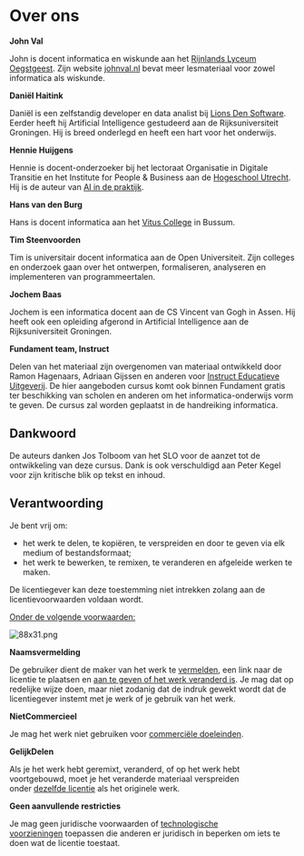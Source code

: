 # Over ons

**John Val**

John is docent informatica en wiskunde aan het [Rijnlands Lyceum Oegstgeest](https://www.rlo.nl/). Zijn website [johnval.nl](https://www.johnval.nl/) bevat meer lesmateriaal voor zowel informatica als wiskunde.

**Daniël Haitink**

Daniël is een zelfstandig developer en data analist bij [Lions Den Software](https://lionsdensoftware.nl). Eerder heeft hij Artificial Intelligence gestudeerd aan de Rijksuniversiteit Groningen. Hij is breed onderlegd en heeft een hart voor het onderwijs.

**Hennie Huijgens**

Hennie is docent-onderzoeker bij het lectoraat Organisatie in Digitale Transitie en het Institute for People & Business aan de [Hogeschool Utrecht](https://www.hu.nl/onderzoek/onderzoekers/hennie-huijgens). Hij is de auteur van [AI in de praktijk](https://www.businezz.nl/zoeken/100-10242_AI-in-de-praktijk).

**Hans van den Burg**

Hans is docent informatica aan het [Vitus College](https://vituscollege.nl/) in Bussum.

**Tim Steenvoorden**

Tim is universitair docent informatica aan de Open Universiteit. Zijn colleges en onderzoek gaan over het ontwerpen, formaliseren, analyseren en implementeren van programmeertalen.

**Jochem Baas**

Jochem is een informatica docent aan de CS Vincent van Gogh in Assen. Hij heeft ook een opleiding afgerond in Artificial Intelligence aan de Rijksuniversiteit Groningen.

**Fundament team, Instruct**

Delen van het materiaal zijn overgenomen van materiaal ontwikkeld door Ramon Hagenaars, Adriaan Gijssen en anderen voor [Instruct Educatieve Uitgeverij](https://www.instruct.nl/). De hier aangeboden cursus komt ook binnen Fundament gratis ter beschikking van scholen en anderen om het informatica-onderwijs vorm te geven. De cursus zal worden geplaatst in de handreiking informatica.

## Dankwoord

De auteurs danken Jos Tolboom van het SLO voor de aanzet tot de ontwikkeling van deze cursus. Dank is ook verschuldigd aan Peter Kegel voor zijn kritische blik op tekst en inhoud.

## Verantwoording

Je bent vrij om:

- het werk te delen, te kopiëren, te verspreiden en door te geven via elk medium of bestandsformaat;
- het werk te bewerken, te remixen, te veranderen en afgeleide werken te maken.

De licentiegever kan deze toestemming niet intrekken zolang aan de licentievoorwaarden voldaan wordt.

[Onder de volgende voorwaarden:](https://creativecommons.org/licenses/by/4.0/deed.nl)

![88x31.png](https://s3-us-west-2.amazonaws.com/secure.notion-static.com/e229e498-a335-4564-bbe5-09bc415531f1/88x31.png)

**Naamsvermelding**

De gebruiker dient de maker van het werk te [vermelden](https://creativecommons.org/licenses/by/4.0/deed.nl#), een link naar de licentie te plaatsen en [aan te geven of het werk veranderd is](https://creativecommons.org/licenses/by/4.0/deed.nl#). Je mag dat op redelijke wijze doen, maar niet zodanig dat de indruk gewekt wordt dat de licentiegever instemt met je werk of je gebruik van het werk.

**NietCommercieel**

Je mag het werk niet gebruiken voor [commerciële doeleinden](https://creativecommons.org/licenses/by-nc-sa/4.0/deed.nl#).

**GelijkDelen**

Als je het werk hebt geremixt, veranderd, of op het werk hebt voortgebouwd, moet je het veranderde materiaal verspreiden onder [dezelfde licentie](https://creativecommons.org/licenses/by-nc-sa/4.0/deed.nl#) als het originele werk.

**Geen aanvullende restricties**

Je mag geen juridische voorwaarden of [technologische voorzieningen](https://creativecommons.org/licenses/by/4.0/deed.nl#) toepassen die anderen er juridisch in beperken om iets te doen wat de licentie toestaat.